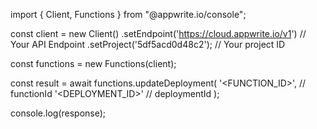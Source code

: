 import { Client, Functions } from "@appwrite.io/console";

const client = new Client()
    .setEndpoint('https://cloud.appwrite.io/v1') // Your API Endpoint
    .setProject('5df5acd0d48c2'); // Your project ID

const functions = new Functions(client);

const result = await functions.updateDeployment(
    '<FUNCTION_ID>', // functionId
    '<DEPLOYMENT_ID>' // deploymentId
);

console.log(response);
